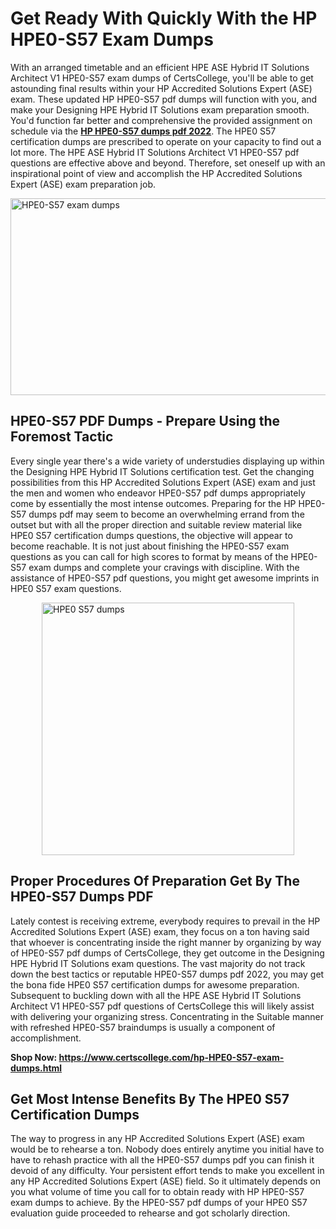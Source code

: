 <h1><strong>Get Ready With Quickly With the HP HPE0-S57 Exam Dumps&nbsp;</strong></h1>
<p><span style="font-weight: 400;">With an arranged timetable and an efficient HPE ASE Hybrid IT Solutions Architect V1 HPE0-S57 exam dumps of CertsCollege, you'll be able to get astounding final results within your HP Accredited Solutions Expert (ASE) exam. These updated HP HPE0-S57 pdf dumps will function with you, and make your Designing HPE Hybrid IT Solutions exam preparation smooth. You'd function far better and comprehensive the provided assignment on schedule via the <strong><a href="https://www.certscollege.com/hp-HPE0-S57-exam-dumps.html">HP HPE0-S57 dumps pdf 2022</a></strong>. The HPE0 S57 certification dumps are prescribed to operate on your capacity to find out a lot more. The HPE ASE Hybrid IT Solutions Architect V1 HPE0-S57 pdf questions are effective above and beyond. Therefore, set oneself up with an inspirational point of view and accomplish the HP Accredited Solutions Expert (ASE) exam preparation job.&nbsp;</span></p>
<p><span style="font-weight: 400;"><img style="display: block; margin-left: auto; margin-right: auto;" src="https://i.ibb.co/CPDK3ps/Yellow-and-Blue-Initiative-Blog-Banner.png" alt="HPE0-S57 exam dumps" width="559" height="315" /></span></p>
<h2><strong>HPE0-S57 PDF Dumps - Prepare Using the Foremost Tactic</strong></h2>
<p><span style="font-weight: 400;">Every single year there's a wide variety of understudies displaying up within the Designing HPE Hybrid IT Solutions certification test. Get the changing possibilities from this HP Accredited Solutions Expert (ASE) exam and just the men and women who endeavor HPE0-S57 pdf dumps appropriately come by essentially the most intense outcomes. Preparing for the HP HPE0-S57 dumps pdf may seem to become an overwhelming errand from the outset but with all the proper direction and suitable review material like HPE0 S57 certification dumps questions, the objective will appear to become reachable. It is not just about finishing the HPE0-S57 exam questions as you can call for high scores to format by means of the HPE0-S57 exam dumps and complete your cravings with discipline. With the assistance of HPE0-S57 pdf questions, you might get awesome imprints in HPE0 S57 exam questions.</span></p>
<p><span style="font-weight: 400;"><a href="https://tinyurl.com/yaxdw85s"><img style="display: block; margin-left: auto; margin-right: auto;" src="https://i.ibb.co/9tMrhdY/Teacher-Appreciation-Invitation.png" alt="HPE0 S57 dumps " width="404" height="404" /></a></span></p>
<h2><strong>Proper Procedures Of Preparation Get By The HPE0-S57 Dumps PDF</strong></h2>
<p><span style="font-weight: 400;">Lately contest is receiving extreme, everybody requires to prevail in the HP Accredited Solutions Expert (ASE) exam, they focus on a ton having said that whoever is concentrating inside the right manner by organizing by way of HPE0-S57 pdf dumps of CertsCollege, they get outcome in the Designing HPE Hybrid IT Solutions exam questions. The vast majority do not track down the best tactics or reputable HPE0-S57 dumps pdf 2022, you may get the bona fide HPE0 S57 certification dumps for awesome preparation. Subsequent to buckling down with all the HPE ASE Hybrid IT Solutions Architect V1 HPE0-S57 pdf questions of CertsCollege this will likely assist with delivering your organizing stress. Concentrating in the Suitable manner with refreshed HPE0-S57 braindumps is usually a component of accomplishment.</span></p>
<p><span style="font-weight: 400;"><strong>Shop Now: <a href="https://www.certscollege.com/hp-HPE0-S57-exam-dumps.html">https://www.certscollege.com/hp-HPE0-S57-exam-dumps.html</a></strong></span></p>
<h2><strong>Get Most Intense Benefits By The HPE0 S57 Certification Dumps</strong></h2>
<p><span style="font-weight: 400;">The way to progress in any HP Accredited Solutions Expert (ASE) exam would be to rehearse a ton. Nobody does entirely anytime you initial have to have to rehash practice with all the HPE0-S57 dumps pdf you can finish it devoid of any difficulty. Your persistent effort tends to make you excellent in any HP Accredited Solutions Expert (ASE) field. So it ultimately depends on you what volume of time you call for to obtain ready with HP HPE0-S57 exam dumps to achieve. By the HPE0-S57 pdf dumps of your HPE0 S57 evaluation guide proceeded to rehearse and got scholarly direction.</span></p>
